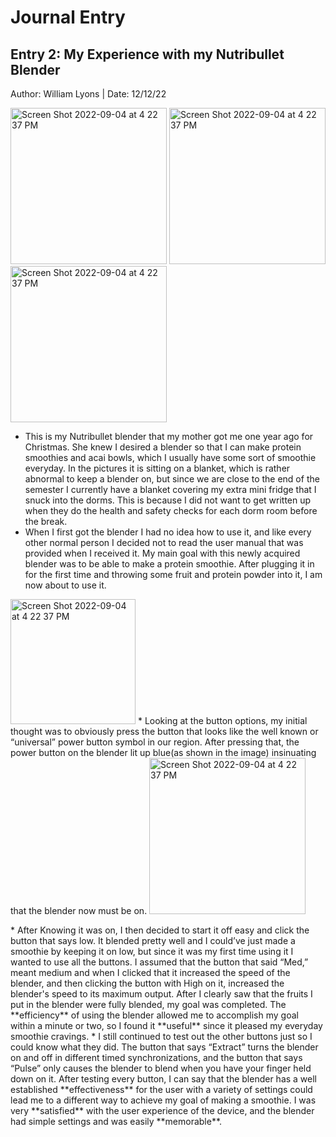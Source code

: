 # Journal Entry

## Entry 2: My Experience with my Nutribullet Blender
Author: William Lyons
|
Date: 12/12/22



<p float="left">
<img width="250" alt="Screen Shot 2022-09-04 at 4 22 37 PM" src="https://user-images.githubusercontent.com/92234942/207214673-6915ab84-ca0a-4d47-98a5-aafd96843fbe.JPG">
<img width="250" alt="Screen Shot 2022-09-04 at 4 22 37 PM" src="https://user-images.githubusercontent.com/92234942/207214731-ae5847ec-efcb-45a8-8362-63c676b4ebfe.JPG">
<img width="250" alt="Screen Shot 2022-09-04 at 4 22 37 PM" src="https://user-images.githubusercontent.com/92234942/207214766-ba1db04e-9753-4b01-9f1a-8c45f9e06e59.JPG">
</p>

* This is my Nutribullet blender that my mother got me one year ago for Christmas. She knew I desired a blender so that I can make protein smoothies and acai bowls, which I usually have some sort of smoothie everyday. In the pictures it is sitting on a blanket, which is rather abnormal to keep a blender on, but since we are close to the end of the semester I currently have a blanket covering my extra mini fridge that I snuck into the dorms. This is because I did not want to get written up when they do the health and safety checks for each dorm room before the break. 
* When I first got the blender I had no idea how to use it, and like every other normal person I decided not to read the user manual that was provided when I received it. My main goal with this newly acquired blender was to be able to make a protein smoothie. After plugging it in for the first time and throwing some fruit and protein powder into it, I am now about to use it. 
<img width="200" alt="Screen Shot 2022-09-04 at 4 22 37 PM" src="https://user-images.githubusercontent.com/92234942/207214504-6bc17888-ff50-48a1-a2eb-70abe21c3bfd.JPG">
* Looking at the button options, my initial thought was to obviously press the button that looks like the well known or “universal” power button symbol in our region. After pressing that, the power button on the blender lit up blue(as shown in the image) insinuating that the blender now must be on. 
<img width="250" alt="Screen Shot 2022-09-04 at 4 22 37 PM" src="https://user-images.githubusercontent.com/92234942/207224795-f09de892-201b-481d-a284-c6a70d49242d.JPG">
</p>
* After Knowing it was on, I then decided to start it off easy and click the button that says low. It blended pretty well and I could’ve just made a smoothie by keeping it on low, but since it was my first time using it I wanted to use all the buttons. I assumed that the button that said “Med,” meant medium and when I clicked that it increased the speed of the blender, and then clicking the button with High on it, increased the blender's speed to its maximum output. After I clearly saw that the fruits I put in the blender were fully blended, my goal was completed. The **efficiency** of using the blender allowed me to accomplish my goal within a minute or two, so I found it **useful** since it pleased my everyday smoothie cravings.
* I still continued to test out the other buttons just so I could know what they did. The button that says “Extract” turns the blender on and off in different timed synchronizations, and the button that says “Pulse” only causes the blender to blend when you have your finger held down on it. After testing every button, I can say that the blender has a well established **effectiveness** for the user with a variety of settings could lead me to a different way to achieve my goal of making a smoothie. I was very **satisfied** with the user experience of the device, and the blender had simple settings and was easily **memorable**.
